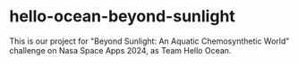 # hello-ocean-beyond-sunlight
 This is our project for "Beyond Sunlight: An Aquatic Chemosynthetic World"  challenge on Nasa Space Apps 2024, as Team Hello Ocean.
